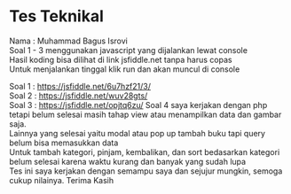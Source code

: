 # Tes Teknikal
Nama : Muhammad Bagus Isrovi<br>
Soal 1 - 3 menggunakan javascript yang dijalankan lewat console<br>
Hasil koding bisa dilihat di link jsfiddle.net tanpa harus copas<br>
Untuk menjalankan tinggal klik run dan akan muncul di console<br>

Soal 1 : https://jsfiddle.net/6u7hzf21/3/<br>
Soal 2 : https://jsfiddle.net/wuv28gts/<br>
Soal 3 : https://jsfiddle.net/opjtq6zu/
Soal 4 saya kerjakan dengan php tetapi belum selesai masih tahap view atau menampilkan data dan gambar saja.<br>
Lainnya yang selesai yaitu modal atau pop up tambah buku tapi query belum bisa memasukkan data<br>
Untuk tambah kategori, pinjam, kembalikan, dan sort bedasarkan kategori belum selesai karena waktu kurang dan banyak yang sudah lupa<br>
Tes ini saya kerjakan dengan semampu saya dan sejujur mungkin, semoga cukup nilainya. Terima Kasih
